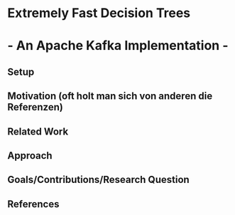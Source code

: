 # Extremely Fast Decision Trees 
# - An Apache Kafka Implementation -

## Setup

## Motivation (oft holt man sich von anderen die Referenzen)

## Related Work

## Approach

## Goals/Contributions/Research Question

## References


